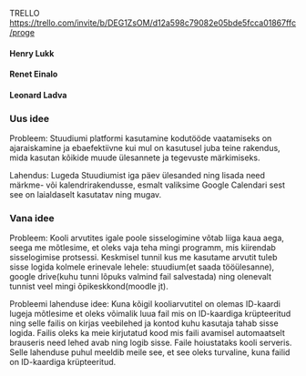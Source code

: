 TRELLO
https://trello.com/invite/b/DEG1ZsOM/d12a598c79082e05bde5fcca01867ffc/proge
<h4> Henry Lukk</h4> 
<h4> Renet Einalo</h4> 
<h4> Leonard Ladva</h4> 


<h3>Uus idee</h3>
<p>Probleem: Stuudiumi platformi kasutamine kodutööde vaatamiseks on ajaraiskamine ja ebaefektiivne kui mul on kasutusel juba teine rakendus, mida kasutan kõikide muude ülesannete ja tegevuste märkimiseks.

Lahendus: Lugeda Stuudiumist iga päev ülesanded ning lisada need märkme- või kalendrirakendusse, esmalt valiksime Google Calendari sest see on laialdaselt kasutatav ning mugav.</p>

<h3>Vana idee</h3>
<p>Probleem: Kooli arvutites igale poole sisselogimine võtab liiga kaua aega, seega me mõtlesime, et oleks vaja teha mingi programm, mis kiirendab sisselogimise protsessi. Keskmisel tunnil kus me kasutame arvutit tuleb sisse logida kolmele erinevale lehele: stuudium(et saada tööülesanne), google drive(kuhu tunni lõpuks valmind fail salvestada) ning olenevalt tunnist veel mingi õpikeskkond(moodle jt).

Probleemi lahenduse idee: Kuna kõigil kooliarvutitel on olemas ID-kaardi lugeja mõtlesime et oleks võimalik luua fail mis on ID-kaardiga krüpteeritud ning selle failis on kirjas veebilehed ja kontod kuhu kasutaja tahab sisse logida. Failis oleks ka meie kirjutatud kood mis faili avamisel automaatselt brauseris need lehed avab ning logib sisse. Faile hoiustataks kooli serveris. Selle lahenduse puhul meeldib meile see, et see oleks turvaline, kuna failid on ID-kaardiga krüpteeritud.</p>


